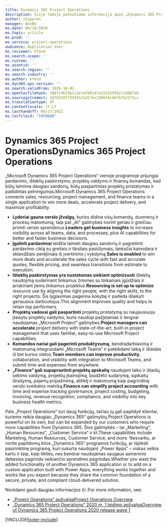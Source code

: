 ```yaml
---
title: Dynamics 365 Project Operations
description: Šioje temoje pateikiama informacija apie „Dynamics 365 Project Operations“.
author: stsporen
manager: AnnBe
ms.date: 09/16/2020
ms.topic: article
ms.prod: ''
ms.service: project-operations
audience: Application User
ms.reviewer: kfend
ms.search.scope: ''
ms.custom: ''
ms.assetid: ''
ms.search.region: ''
ms.search.industry: ''
ms.author: kfend
ms.dyn365.ops.version: ''
ms.search.validFrom: 2020-10-01
ms.openlocfilehash: 108fc9b25b112e7af69147a151929fb2c2d887a6
ms.sourcegitcommit: 3d78338773929121d17ec3386f6cb67bfb2272cc
ms.translationtype: HT
ms.contentlocale: lt-LT
ms.lasthandoff: 04/27/2021
ms.locfileid: "5950680"
---
```

# <a name="dynamics-365-project-operations"></a><span data-ttu-id="9b774-103">Dynamics 365 Project Operations</span><span class="sxs-lookup"><span data-stu-id="9b774-103">Dynamics 365 Project Operations</span></span>

<span data-ttu-id="9b774-104">„Microsoft Dynamics 365 Project Operations“ vienoje programoje prijungia pardavimo, išteklių paskirstymo, projektų valdymo ir finansų komandas, kad būtų laimima daugiau sandorių, būtų paspartintas projektų pristatymas ir padidintas pelningumas.</span><span class="sxs-lookup"><span data-stu-id="9b774-104">Microsoft Dynamics 365 Project Operations connects sales, resourcing, project management, and finance teams in a single application to win more deals, accelerate project delivery, and maximize profitability.</span></span>

-   <span data-ttu-id="9b774-105">**Lyderiai gauna verslo įžvalgų**, kurios didina visų komandų, duomenų ir procesų matomumą, taip pat „AI“ galimybes norint geriau ir greičiau priimti verslo sprendimus.</span><span class="sxs-lookup"><span data-stu-id="9b774-105">**Leaders get business insights** to increase visibility across all teams, data, and processes, plus AI capabilities for better and faster business decisions.</span></span>
-   <span data-ttu-id="9b774-106">**Įgalinti pardavimai** leidžia laimėti daugiau sandorių ir pagreitinti pardavimo ciklą su greitais ir tiksliais pasiūlymais, lanksčia kainodara ir sklandžiais perėjimais iš įvertinimo į vykdymą.</span><span class="sxs-lookup"><span data-stu-id="9b774-106">**Sales is enabled** to win more deals and accelerate the sales cycle with fast and accurate quotes, flexible pricing, and seamless transitions from estimate to execution.</span></span>
-   <span data-ttu-id="9b774-107">**Išteklių paskirstymas yra nustatomas siekiant optimizuoti** išteklių naudojimą suderinant tinkamus žmones su tinkamais įgūdžiais ir priskiriant jiems tinkamus projektus.</span><span class="sxs-lookup"><span data-stu-id="9b774-107">**Resourcing is set up to optimize** resource use by aligning the right people, with the right skills, to the right projects.</span></span> <span data-ttu-id="9b774-108">Šis lygiavimas pagerina kokybę ir padeda išlaikyti geriausius darbuotojus.</span><span class="sxs-lookup"><span data-stu-id="9b774-108">This alignment improves quality and helps to retain top performers.</span></span>
-   <span data-ttu-id="9b774-109">**Projektų vadovai gali paspartinti** projektų pristatymą su naujausiuoju įtaisytu projektų valdymu, kuris naudoja pažįstamas ir lengvai naudojamas „Microsoft Project“ galimybes.</span><span class="sxs-lookup"><span data-stu-id="9b774-109">**Project managers can accelerate** project delivery with state-of-the-art, built-in project management that uses familiar, easy-to-use Microsoft Project capabilities.</span></span>
-   <span data-ttu-id="9b774-110">**Komandos nariai gali pagerinti produktyvumą**, bendradarbiavimą ir matomumą integruodami „Microsoft Teams“ ir pateikdami laiką ir išlaidas iš bet kurios vietos.</span><span class="sxs-lookup"><span data-stu-id="9b774-110">**Team members can improve productivity**, collaboration, and visibility with integration to Microsoft Teams, and submit time and expenses from anywhere.</span></span>
-   <span data-ttu-id="9b774-111">**„Finance“ gali supaprastinti projektų apskaitą** naudojant laiko ir išlaidų sekimo valdymą, projektų įkainojimą, biudžeto sudarymą, sąskaitų išrašymą, pajamų pripažinimą, atitiktį ir matomumą kaip pagrindinę verslo sveikatos metriką.</span><span class="sxs-lookup"><span data-stu-id="9b774-111">**Finance can simplify project accounting** with time and expense tracking governance, project costing, budgeting, invoicing, revenue recognition, compliance, and visibility into key business health metrics.</span></span>

<span data-ttu-id="9b774-112">Pats „Project Operations“ turi daug funkcijų, tačiau jų gali papildyti klientai, kuriems reikia daugiau „Dynamics 365“ galimybių.</span><span class="sxs-lookup"><span data-stu-id="9b774-112">Project Operations is powerful on its own, but can be expanded by our customers who require more capabilities from Dynamics 365.</span></span> <span data-ttu-id="9b774-113">Šios galimybės – tai „Marketing“, „Human Resources“, „Customer Service“ ir kt.</span><span class="sxs-lookup"><span data-stu-id="9b774-113">These capabilities include Marketing, Human Resources, Customer Service, and more.</span></span> <span data-ttu-id="9b774-114">Nesvarbu, ar norite papildomų kitos „Dynamics 365“ programos funkcijų, ar išplėsti pasirinktinę programą, kuri sukurta naudojant „Power Apps“ – viskas veikia kartu ir taip, kaip tikitės, nes bendrai naudojamas saugaus asmeninio debesies pagrindu veikiančio sprendimo pagrindas.</span><span class="sxs-lookup"><span data-stu-id="9b774-114">Whether you want the added functionality of another Dynamics 365 application or to add on a custom application built with Power Apps, everything works together and works like you expect because they share the common foundation of a secure, private, and compliant cloud-delivered solution.</span></span>

<span data-ttu-id="9b774-115">Norėdami gauti daugiau informacijos žr.:</span><span class="sxs-lookup"><span data-stu-id="9b774-115">For more information, see:</span></span>

- [<span data-ttu-id="9b774-116">„Project Operations“ apžvalga</span><span class="sxs-lookup"><span data-stu-id="9b774-116">Project Operations Overview</span></span>](https://dynamics.microsoft.com/en-us/project-operations/overview/)
- [<span data-ttu-id="9b774-117">„Dynamics 365 Project Operations“ 2020 m. 1 leidimo apžvalga</span><span class="sxs-lookup"><span data-stu-id="9b774-117">Overview of Dynamics 365 Project Operations 2020 release wave 1</span></span>](/dynamics365-release-plan/2020wave1/dynamics365-project-operations/)



[!INCLUDE[footer-include](includes/footer-banner.md)]
